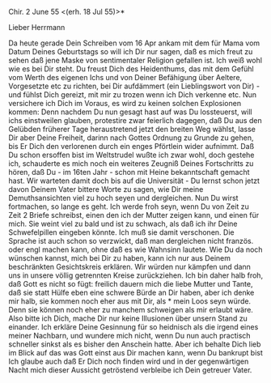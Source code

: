  Chir. 2 June 55
 <(erh. 18 Jul 55)>*

Lieber Herrmann

Da heute gerade Dein Schreiben vom 16 Apr ankam mit dem für Mama vom Datum Deines Geburtstags so will ich Dir nur sagen, daß es mich freut zu sehen daß jene Maske von sentimentaler Religion gefallen ist. Ich weiß wohl wie es bei Dir steht. Du freust Dich des Heidenthums, das mit dem Gefühl vom Werth des eigenen Ichs und von Deiner Befähigung über Aeltere, Vorgesetzte etc zu richten, bei Dir aufdämmert (ein Lieblingswort von Dir) - und fühlst Dich gereizt, mit mir zu trozen wenn ich Dich verkenne etc. Nun versichere ich Dich im Voraus, es wird zu keinen solchen Explosionen kommen: Denn nachdem Du nun gesagt hast auf was Du lossteuerst, will ichs einstweilen glauben, protestire zwar feierlich dagegen, daß Du aus den Gelübden früherer Tage heraustretend jetzt den breiten Weg wählst, lasse Dir aber Deine Freiheit, darinn nach Gottes Ordnung zu Grunde zu gehen, bis Er Dich den verlorenen durch ein enges Pförtlein wider aufnimmt. Daß Du schon ersoffen bist im Weltstrudel wußte ich zwar wohl, doch gestehe ich, schauderte es mich noch ein weiteres Zeugniß Deines Fortschritts zu hören, daß Du - im 16ten Jahr - schon mit Heine bekanntschaft gemacht hast. Wir warteten damit doch bis auf die Universität - Du lernst schon jetzt davon Deinem Vater bittere Worte zu sagen, wie Dir meine Demuthsansichten viel zu hoch seyen und dergleichen. Nun Du wirst fortmachen, so lange es geht. Ich werde froh seyn, wenn Du von Zeit zu Zeit 2 Briefe schreibst, einen den ich der Mutter zeigen kann, und einen für mich. Sie weint viel zu bald und ist zu schwach, als daß ich ihr Deine Schwefelpillen eingeben könnte. Ich muß sie damit verschonen. Die Sprache ist auch schon so verzwickt, daß man dergleichen nicht französ. oder engl machen kann, ohne daß es wie Wahnsinn lautete. Wie Du da noch wünschen kannst, mich bei Dir zu haben, kann ich nur aus Deinem beschränkten Gesichtskreis erklären. Wir würden nur kämpfen und dann uns in unsere völlig getrennten Kreise zurückziehen. Ich bin daher halb froh, daß Gott es nicht so fügt: freilich dauern mich die liebe Mutter und Tante, daß sie statt Hülfe eben eine schwere Bürde an Dir haben, aber ich denke mir halb, sie kommen noch eher aus mit Dir, als <es>* mein Loos seyn würde. Denn sie können noch eher zu manchem schweigen als mir erlaubt wäre. Also bitte ich Dich, mache Dir nur keine Illusionen über unsern Stand zu einander. Ich erkläre Deine Gesinnung für so heidnisch als die irgend eines meiner Nachbarn, und wundere mich nicht, wenn Du nun auch practisch schneller sinkst als es bisher den Anschein hatte. Aber ich behalte Dich lieb im Blick auf das was Gott einst aus Dir machen kann, wenn Du bankrupt bist Ich glaube auch daß Er Dich noch finden wird und in der gegenwärtigen Nacht mich dieser Aussicht getröstend verbleibe ich
 Dein getreuer Vater.

